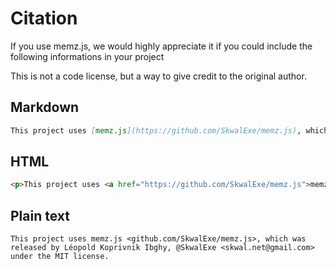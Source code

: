 # Citation

If you use memz.js, we would highly appreciate it if you could include the following informations in your project

This is not a code license, but a way to give credit to the original author.

## Markdown

```md
This project uses [memz.js](https://github.com/SkwalExe/memz.js), which was released by Léopold Koprivnik Ibghy, [@SkwalExe](https://github.com/SkwalExe/) \<skwal.net@gmail.com\> under the [MIT license](https://github.com/SkwalExe/memz.js/blob/main/LICENSE).
```

## HTML

```html
<p>This project uses <a href="https://github.com/SkwalExe/memz.js">memz.js</a>, which was released by Léopold Koprivnik Ibghy, <a href="https://github.com/SkwalExe/">@SkwalExe</a> &lt;<a href="mailto:skwal.net@gmail.com">skwal.net@gmail.com</a>&gt; under the <a href="https://github.com/SkwalExe/memz.js/blob/main/LICENSE">MIT license</a></p>
```

## Plain text

```
This project uses memz.js <github.com/SkwalExe/memz.js>, which was released by Léopold Koprivnik Ibghy, @SkwalExe <skwal.net@gmail.com> under the MIT license.
```
